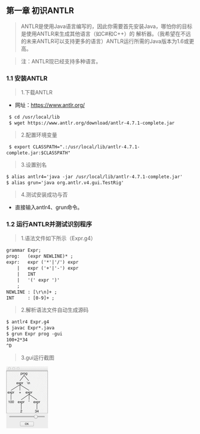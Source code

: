 ## 第一章 初识ANTLR

>ANTLR是使用Java语言编写的，因此你需要首先安装Java，哪怕你的目标是使用ANTLR来生成其他语言（如C#和C++）的
>解析器。（我希望在不远的未来ANTLR可以支持更多的语言）ANTLR运行所需的Java版本为1.6或更高。

>注：ANTLR现已经支持多种语言。

### 1.1 安装ANTLR

>1.下载ANTLR
* 网址：https://www.antlr.org/
```text
 $ cd /usr/local/lib
 $ wget https://www.antlr.org/download/antlr-4.7.1-complete.jar
```
>2.配置环境变量

```text
 $ export CLASSPATH=".:/usr/local/lib/antlr-4.7.1-complete.jar:$CLASSPATH"
```

>3.设置别名

```text
$ alias antlr4='java -jar /usr/local/lib/antlr-4.7.1-complete.jar'
$ alias grun='java org.antlr.v4.gui.TestRig'
```

>4.测试安装成功与否

* 直接输入antlr4、grun命令。

### 1.2 运行ANTLR并测试识别程序

>1.语法文件如下所示（Expr.g4）
```g4
grammar Expr;		
prog:	(expr NEWLINE)* ;
expr:	expr ('*'|'/') expr
    |	expr ('+'|'-') expr
    |	INT
    |	'(' expr ')'
    ;
NEWLINE : [\r\n]+ ;
INT     : [0-9]+ ;
```

>2.解析语法文件自动生成源码

```text
$ antlr4 Expr.g4
$ javac Expr*.java
$ grun Expr prog -gui
100+2*34
^D
```

>3.gui运行截图

![gui运行截图](img/1-2-grun-result.png)